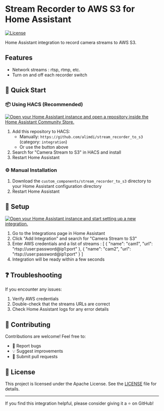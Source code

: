 

# Stream Recorder to AWS S3 for Home Assistant
[![License](https://img.shields.io/badge/icense-Apache%202.0-blue?style=flat-square)](LICENSE)

Home Assistant integration to record camera streams to AWS S3.

## Features
- Network streams : rtsp, rtmp, etc.
- Turn on and off each recorder switch

## 🚀 Quick Start

### 📦 Using HACS (Recommended)
[![Open your Home Assistant instance and open a repository inside the Home Assistant Community Store.](https://my.home-assistant.io/badges/hacs_repository.svg)](https://my.home-assistant.io/redirect/hacs_repository/?owner=alimdi&repository=stream_recorder_to_s3&category=integration)

1. Add this repository to HACS:
   - Manually: `https://github.com/alimdi/stream_recorder_to_s3` (category: `integration`)
   - Or use the button above
2. Search for "Camera Stream to S3" in HACS and install
3. Restart Home Assistant

### ⚙️ Manual Installation
1. Download the `custom_components/stream_recorder_to_s3` directory to your Home Assistant configuration directory
2. Restart Home Assistant

## 🔧 Setup
[![Open your Home Assistant instance and start setting up a new integration.](https://my.home-assistant.io/badges/config_flow_start.svg)](https://my.home-assistant.io/redirect/config_flow_start/?domain=stream_recorder)

1. Go to the Integrations page in Home Assistant
2. Click "Add Integration" and search for "Camera Stream to S3"
3. Enter AWS credentials and a list of streams :
    [
        {
            "name": "cam1",
            "url": "rtsp://user:password@ip1:port"
        },
        {
            "name": "cam2",
            "url": "rtsp://user:password@ip1:port"
        }
    ]
4. Integration will be ready within a few seconds

## ❓ Troubleshooting

If you encounter any issues:
1. Verify AWS credentials
2. Double-check that the streams URLs are correct
3. Check Home Assistant logs for any error details


## 🤝 Contributing

Contributions are welcome! Feel free to:
- 🐛 Report bugs
- 💡 Suggest improvements
- 🔀 Submit pull requests

## 📄 License

This project is licensed under the Apache License. See the [LICENSE](LICENSE) file for details.

---

If you find this integration helpful, please consider giving it a ⭐️ on GitHub!